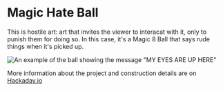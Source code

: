 # Magic Hate Ball

This is hostile art: art that invites the viewer to interacat with it, only to
punish them for doing so.  In this case, it's a Magic 8 Ball that says rude
things when it's picked up.

![An example of the ball showing the message "MY EYES ARE UP HERE"](https://cdn.hackaday.io/images/6103601553645233362.jpg)

More information about the project and construction details are on
[Hackaday.io](https://hackaday.io/project/164568-magic-hate-ball)